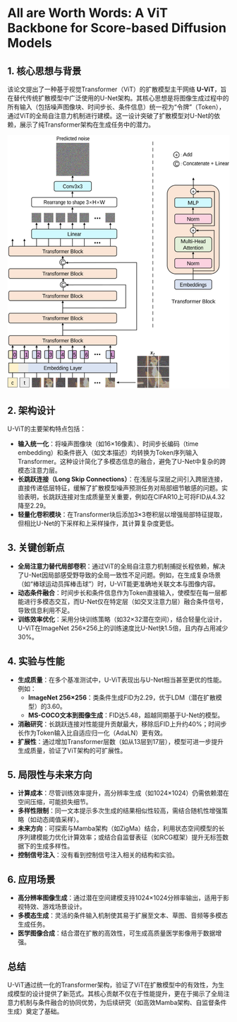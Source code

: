 # All are Worth Words: A ViT Backbone for Score-based Diffusion Models

## 1. **核心思想与背景**
该论文提出了一种基于视觉Transformer（ViT）的扩散模型主干网络 **U-ViT**，旨在替代传统扩散模型中广泛使用的U-Net架构。其核心思想是将图像生成过程中的所有输入（包括噪声图像块、时间步长、条件信息）统一视为“令牌”（Token），通过ViT的全局自注意力机制进行建模。这一设计突破了扩散模型对U-Net的依赖，展示了纯Transformer架构在生成任务中的潜力。

![](./assets/9e62b517c39c9fa9f71d569c225c0fb7_1_Figure_1.png)

## 2. **架构设计**
U-ViT的主要架构特点包括：
- **输入统一化**：将噪声图像块（如16×16像素）、时间步长编码（time embedding）和条件嵌入（如文本描述）均转换为Token序列输入Transformer。这种设计简化了多模态信息的融合，避免了U-Net中复杂的跨模态注意力层。
- **长跳跃连接（Long Skip Connections）**：在浅层与深层之间引入跨层连接，直接传递低层特征，缓解了扩散模型噪声预测任务对局部细节敏感的问题。实验表明，长跳跃连接对生成质量至关重要，例如在CIFAR10上可将FID从4.32降至2.29。
- **轻量化卷积模块**：在Transformer块后添加3×3卷积层以增强局部特征提取，但相比U-Net的下采样和上采样操作，其计算复杂度更低。

## 3. **关键创新点**
- **全局注意力替代局部卷积**：通过ViT的全局自注意力机制捕捉长程依赖，解决了U-Net因局部感受野导致的全局一致性不足问题。例如，在生成复杂场景（如“棒球运动员挥棒击球”）时，U-ViT能更准确地关联文本与图像内容。
- **动态条件融合**：时间步长和条件信息作为Token直接输入，使模型在每一层都能进行多模态交互，而U-Net仅在特定层（如交叉注意力层）融合条件信号，导致信息利用不足。
- **训练效率优化**：采用分块训练策略（如32×32潜在空间），结合轻量化设计，U-ViT在ImageNet 256×256上的训练速度比U-Net快1.5倍，且内存占用减少30%。

## 4. **实验与性能**
- **生成质量**：在多个基准测试中，U-ViT表现出与U-Net相当甚至更优的性能。例如：
  - **ImageNet 256×256**：类条件生成FID为2.29，优于LDM（潜在扩散模型）的3.60。
  - **MS-COCO文本到图像生成**：FID达5.48，超越同期基于U-Net的模型。
- **消融研究**：长跳跃连接对性能提升贡献最大，移除后FID上升约40%；时间步长作为Token输入比自适应归一化（AdaLN）更有效。
- **扩展性**：通过增加Transformer层数（如从13层到17层），模型可进一步提升生成质量，验证了ViT架构的可扩展性。

## 5. **局限性与未来方向**
- **计算成本**：尽管训练效率提升，高分辨率生成（如1024×1024）仍需依赖潜在空间压缩，可能损失细节。
- **多样性限制**：同一文本提示多次生成的结果相似性较高，需结合随机性增强策略（如动态阈值采样）。
- **未来方向**：可探索与Mamba架构（如ZigMa）结合，利用状态空间模型的长序列建模能力优化计算效率；或结合自监督表征（如RCG框架）提升无标签数据下的生成多样性。
- **控制信号注入**：没有看到控制信号注入相关的结构和实验。  

## 6. **应用场景**
- **高分辨率图像生成**：通过潜在空间建模支持1024×1024分辨率输出，适用于影视特效、游戏场景设计。
- **多模态生成**：灵活的条件输入机制使其易于扩展至文本、草图、音频等多模态生成任务。
- **医学图像合成**：结合潜在扩散的高效性，可生成高质量医学影像用于数据增强。

## 总结
U-ViT通过统一化的Transformer架构，验证了ViT在扩散模型中的有效性，为生成模型的设计提供了新范式。其核心贡献不仅在于性能提升，更在于揭示了全局注意力机制与条件融合的协同优势，为后续研究（如高效Mamba架构、自监督条件生成）奠定了基础。